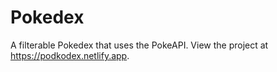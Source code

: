 # Pokedex
A filterable Pokedex that uses the PokeAPI. View the project at https://podkodex.netlify.app.
